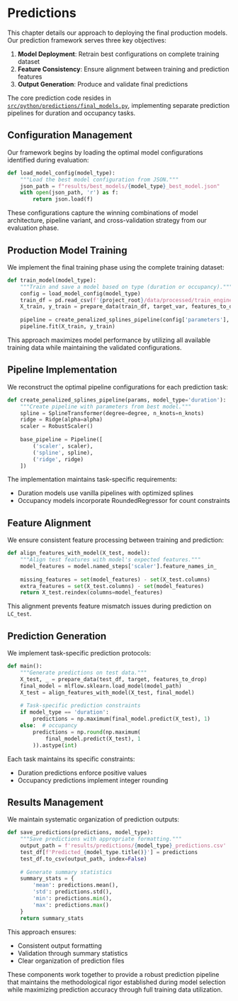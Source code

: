 # Predictions

This chapter details our approach to deploying the final production models. Our prediction framework serves three key objectives:

1. **Model Deployment**: Retrain best configurations on complete training dataset
2. **Feature Consistency**: Ensure alignment between training and prediction features
3. **Output Generation**: Produce and validate final predictions

The core prediction code resides in [`src/python/predictions/final_models.py`](https://github.com/adabwana/f24-m7550-final-project/blob/master/src/python/predictions/final_models.py), implementing separate prediction pipelines for duration and occupancy tasks.

## Configuration Management

Our framework begins by loading the optimal model configurations identified during evaluation:

```python
def load_model_config(model_type):
    """Load the best model configuration from JSON."""
    json_path = f"results/best_models/{model_type}_best_model.json"
    with open(json_path, 'r') as f:
        return json.load(f)
```

These configurations capture the winning combinations of model architecture, pipeline variant, and cross-validation strategy from our evaluation phase.

## Production Model Training

We implement the final training phase using the complete training dataset:

```python
def train_model(model_type):
    """Train and save a model based on type (duration or occupancy)."""
    config = load_model_config(model_type)
    train_df = pd.read_csv(f'{project_root}/data/processed/train_engineered.csv')
    X_train, y_train = prepare_data(train_df, target_var, features_to_drop)
    
    pipeline = create_penalized_splines_pipeline(config['parameters'], model_type)
    pipeline.fit(X_train, y_train)
```

This approach maximizes model performance by utilizing all available training data while maintaining the validated configurations.

## Pipeline Implementation

We reconstruct the optimal pipeline configurations for each prediction task:

```python
def create_penalized_splines_pipeline(params, model_type='duration'):
    """Create pipeline with parameters from best model."""
    spline = SplineTransformer(degree=degree, n_knots=n_knots)
    ridge = Ridge(alpha=alpha)
    scaler = RobustScaler()
    
    base_pipeline = Pipeline([
        ('scaler', scaler),
        ('spline', spline),
        ('ridge', ridge)
    ])
```

The implementation maintains task-specific requirements:
- Duration models use vanilla pipelines with optimized splines
- Occupancy models incorporate RoundedRegressor for count constraints

## Feature Alignment

We ensure consistent feature processing between training and prediction:

```python
def align_features_with_model(X_test, model):
    """Align test features with model's expected features."""
    model_features = model.named_steps['scaler'].feature_names_in_
    
    missing_features = set(model_features) - set(X_test.columns)
    extra_features = set(X_test.columns) - set(model_features)
    return X_test.reindex(columns=model_features)
```

This alignment prevents feature mismatch issues during prediction on `LC_test`.

## Prediction Generation

We implement task-specific prediction protocols:

```python
def main():
    """Generate predictions on test data."""
    X_test, _ = prepare_data(test_df, target, features_to_drop)
    final_model = mlflow.sklearn.load_model(model_path)
    X_test = align_features_with_model(X_test, final_model)
    
    # Task-specific prediction constraints
    if model_type == 'duration':
        predictions = np.maximum(final_model.predict(X_test), 1)
    else:  # occupancy
        predictions = np.round(np.maximum(
            final_model.predict(X_test), 1
        )).astype(int)
```

Each task maintains its specific constraints:
- Duration predictions enforce positive values
- Occupancy predictions implement integer rounding

## Results Management

We maintain systematic organization of prediction outputs:

```python
def save_predictions(predictions, model_type):
    """Save predictions with appropriate formatting."""
    output_path = f'results/predictions/{model_type}_predictions.csv'
    test_df[f'Predicted_{model_type.title()}'] = predictions
    test_df.to_csv(output_path, index=False)
    
    # Generate summary statistics
    summary_stats = {
        'mean': predictions.mean(),
        'std': predictions.std(),
        'min': predictions.min(),
        'max': predictions.max()
    }
    return summary_stats
```

This approach ensures:
- Consistent output formatting
- Validation through summary statistics
- Clear organization of prediction files

These components work together to provide a robust prediction pipeline that maintains the methodological rigor established during model selection while maximizing prediction accuracy through full training data utilization.

